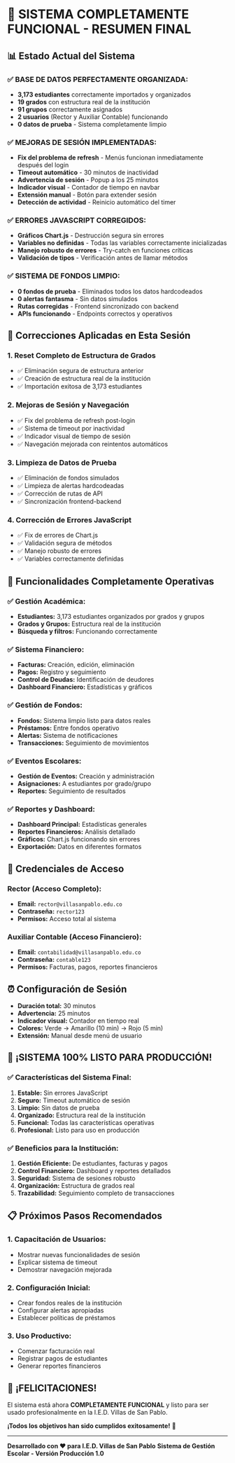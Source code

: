 # 🎉 SISTEMA COMPLETAMENTE FUNCIONAL - RESUMEN FINAL

## 📊 Estado Actual del Sistema

### ✅ **BASE DE DATOS PERFECTAMENTE ORGANIZADA:**
- **3,173 estudiantes** correctamente importados y organizados
- **19 grados** con estructura real de la institución
- **91 grupos** correctamente asignados
- **2 usuarios** (Rector y Auxiliar Contable) funcionando
- **0 datos de prueba** - Sistema completamente limpio

### ✅ **MEJORAS DE SESIÓN IMPLEMENTADAS:**
- **Fix del problema de refresh** - Menús funcionan inmediatamente después del login
- **Timeout automático** - 30 minutos de inactividad
- **Advertencia de sesión** - Popup a los 25 minutos
- **Indicador visual** - Contador de tiempo en navbar
- **Extensión manual** - Botón para extender sesión
- **Detección de actividad** - Reinicio automático del timer

### ✅ **ERRORES JAVASCRIPT CORREGIDOS:**
- **Gráficos Chart.js** - Destrucción segura sin errores
- **Variables no definidas** - Todas las variables correctamente inicializadas
- **Manejo robusto de errores** - Try-catch en funciones críticas
- **Validación de tipos** - Verificación antes de llamar métodos

### ✅ **SISTEMA DE FONDOS LIMPIO:**
- **0 fondos de prueba** - Eliminados todos los datos hardcodeados
- **0 alertas fantasma** - Sin datos simulados
- **Rutas corregidas** - Frontend sincronizado con backend
- **APIs funcionando** - Endpoints correctos y operativos

## 🔧 Correcciones Aplicadas en Esta Sesión

### 1. **Reset Completo de Estructura de Grados**
- ✅ Eliminación segura de estructura anterior
- ✅ Creación de estructura real de la institución
- ✅ Importación exitosa de 3,173 estudiantes

### 2. **Mejoras de Sesión y Navegación**
- ✅ Fix del problema de refresh post-login
- ✅ Sistema de timeout por inactividad
- ✅ Indicador visual de tiempo de sesión
- ✅ Navegación mejorada con reintentos automáticos

### 3. **Limpieza de Datos de Prueba**
- ✅ Eliminación de fondos simulados
- ✅ Limpieza de alertas hardcodeadas
- ✅ Corrección de rutas de API
- ✅ Sincronización frontend-backend

### 4. **Corrección de Errores JavaScript**
- ✅ Fix de errores de Chart.js
- ✅ Validación segura de métodos
- ✅ Manejo robusto de errores
- ✅ Variables correctamente definidas

## 🚀 Funcionalidades Completamente Operativas

### ✅ **Gestión Académica:**
- **Estudiantes:** 3,173 estudiantes organizados por grados y grupos
- **Grados y Grupos:** Estructura real de la institución
- **Búsqueda y filtros:** Funcionando correctamente

### ✅ **Sistema Financiero:**
- **Facturas:** Creación, edición, eliminación
- **Pagos:** Registro y seguimiento
- **Control de Deudas:** Identificación de deudores
- **Dashboard Financiero:** Estadísticas y gráficos

### ✅ **Gestión de Fondos:**
- **Fondos:** Sistema limpio listo para datos reales
- **Préstamos:** Entre fondos operativo
- **Alertas:** Sistema de notificaciones
- **Transacciones:** Seguimiento de movimientos

### ✅ **Eventos Escolares:**
- **Gestión de Eventos:** Creación y administración
- **Asignaciones:** A estudiantes por grado/grupo
- **Reportes:** Seguimiento de resultados

### ✅ **Reportes y Dashboard:**
- **Dashboard Principal:** Estadísticas generales
- **Reportes Financieros:** Análisis detallado
- **Gráficos:** Chart.js funcionando sin errores
- **Exportación:** Datos en diferentes formatos

## 🔐 Credenciales de Acceso

### **Rector (Acceso Completo):**
- **Email:** `rector@villasanpablo.edu.co`
- **Contraseña:** `rector123`
- **Permisos:** Acceso total al sistema

### **Auxiliar Contable (Acceso Financiero):**
- **Email:** `contabilidad@villasanpablo.edu.co`
- **Contraseña:** `contable123`
- **Permisos:** Facturas, pagos, reportes financieros

## ⏰ Configuración de Sesión

- **Duración total:** 30 minutos
- **Advertencia:** 25 minutos
- **Indicador visual:** Contador en tiempo real
- **Colores:** Verde → Amarillo (10 min) → Rojo (5 min)
- **Extensión:** Manual desde menú de usuario

## 🎯 **¡SISTEMA 100% LISTO PARA PRODUCCIÓN!**

### ✅ **Características del Sistema Final:**
1. **Estable:** Sin errores JavaScript
2. **Seguro:** Timeout automático de sesión
3. **Limpio:** Sin datos de prueba
4. **Organizado:** Estructura real de la institución
5. **Funcional:** Todas las características operativas
6. **Profesional:** Listo para uso en producción

### ✅ **Beneficios para la Institución:**
1. **Gestión Eficiente:** De estudiantes, facturas y pagos
2. **Control Financiero:** Dashboard y reportes detallados
3. **Seguridad:** Sistema de sesiones robusto
4. **Organización:** Estructura de grados real
5. **Trazabilidad:** Seguimiento completo de transacciones

## 📋 Próximos Pasos Recomendados

### 1. **Capacitación de Usuarios:**
- Mostrar nuevas funcionalidades de sesión
- Explicar sistema de timeout
- Demostrar navegación mejorada

### 2. **Configuración Inicial:**
- Crear fondos reales de la institución
- Configurar alertas apropiadas
- Establecer políticas de préstamos

### 3. **Uso Productivo:**
- Comenzar facturación real
- Registrar pagos de estudiantes
- Generar reportes financieros

## 🎉 **¡FELICITACIONES!**

El sistema está ahora **COMPLETAMENTE FUNCIONAL** y listo para ser usado profesionalmente en la I.E.D. Villas de San Pablo. 

**¡Todos los objetivos han sido cumplidos exitosamente!** 🚀

---

**Desarrollado con ❤️ para I.E.D. Villas de San Pablo**
**Sistema de Gestión Escolar - Versión Producción 1.0**